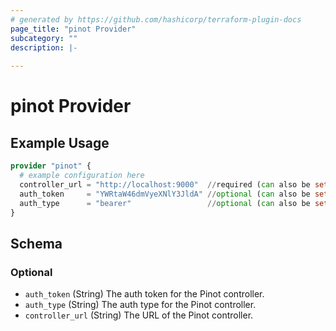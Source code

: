 ```yaml
---
# generated by https://github.com/hashicorp/terraform-plugin-docs
page_title: "pinot Provider"
subcategory: ""
description: |-
  
---
```


# pinot Provider



## Example Usage

```terraform
provider "pinot" {
  # example configuration here
  controller_url = "http://localhost:9000"  //required (can also be set via environment variable PINOT_CONTROLLER_URL)
  auth_token     = "YWRtaW46dmVyeXNlY3JldA" //optional (can also be set via environment variable PINOT_AUTH_TOKEN)
  auth_type      = "bearer"                 //optional (can also be set via environment variable PINOT_AUTH_TYPE)
}
```

<!-- schema generated by tfplugindocs -->
## Schema

### Optional

- `auth_token` (String) The auth token for the Pinot controller.
- `auth_type` (String) The auth type for the Pinot controller.
- `controller_url` (String) The URL of the Pinot controller.
